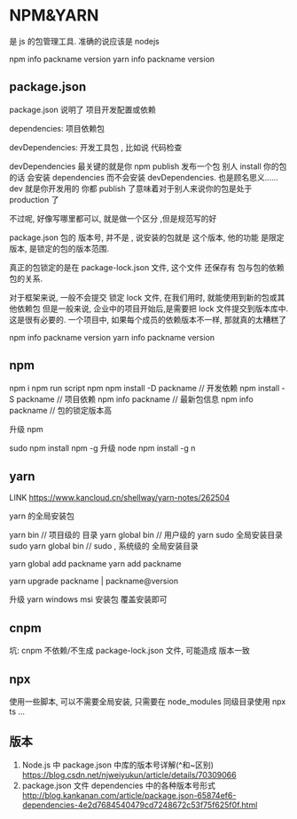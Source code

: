# NPM&YARN

是 js 的包管理工具. 准确的说应该是 nodejs

npm info packname version
yarn info packname version

## package.json

package.json
说明了 项目开发配置或依赖

dependencies: 项目依赖包

devDependencies: 开发工具包 , 比如说 代码检查

devDependencies 最关键的就是你 npm publish 发布一个包
别人 install 你的包的话 会安装 dependencies 而不会安装 devDependencies. 也是顾名思义……dev 就是你开发用的 你都 publish 了意味着对于别人来说你的包是处于 production 了

不过呢, 好像写哪里都可以, 就是做一个区分 ,但是规范写的好

package.json 包的 版本号, 并不是 , 说安装的包就是 这个版本,
他的功能 是限定版本, 是锁定的包的版本范围.

真正的包锁定的是在 package-lock.json 文件,
这个文件 还保存有 包与包的依赖包的关系.

对于框架来说, 一般不会提交 锁定 lock 文件, 在我们用时, 就能使用到新的包或其他依赖包
但是一般来说, 企业中的项目开始后,是需要把 lock 文件提交到版本库中. 这是很有必要的.
一个项目中, 如果每个成员的依赖版本不一样, 那就真的太糟糕了

npm info packname version
yarn info packname version

## npm

npm i
npm run script
npm
npm install -D packname // 开发依赖
npm install -S packname // 项目依赖
npm info packname // 最新包信息
npm info packname // 包的锁定版本高

升级 npm

sudo npm install npm -g
升级 node
npm install -g n

## yarn

LINK
https://www.kancloud.cn/shellway/yarn-notes/262504

yarn 的全局安装包

yarn bin // 项目级的 目录
yarn global bin // 用户级的 yarn sudo 全局安装目录
sudo yarn global bin // sudo , 系统级的 全局安装目录

yarn global add packname
yarn add packname

yarn upgrade packname | packname@version

升级 yarn
windows msi 安装包 覆盖安装即可

## cnpm

坑: cnpm 不依赖/不生成 package-lock.json 文件, 可能造成 版本一致

## npx

使用一些脚本, 可以不需要全局安装, 只需要在 node_modules 同级目录使用
npx ts ...

## 版本

1. Node.js 中 package.json 中库的版本号详解(^和~区别)
   https://blog.csdn.net/njweiyukun/article/details/70309066
2. package.json 文件 dependencies 中的各种版本号形式
   http://blog.kankanan.com/article/package.json-65874ef6-dependencies-4e2d7684540479cd7248672c53f75f625f0f.html
